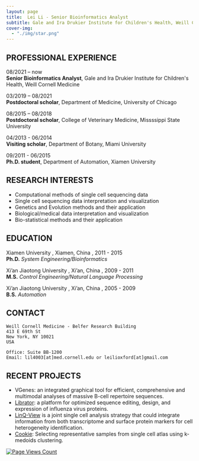 ```yaml
---
layout: page
title:  Lei Li - Senior Bioinformatics Analyst
subtitle: Gale and Ira Drukier Institute for Children's Health, Weill Cornell Medicine
cover-img:
  - "./img/star.png"
---
```


<style type="text/css">
.intro-header .page-heading h1 {
  margin-top: 0;
  font-size: 3.125rem;
}
</style>

## PROFESSIONAL EXPERIENCE
08/2021 – now 		<br>
**Senior Bioinformatics Analyst**, Gale and Ira Drukier Institute for Children's Health, Weill Cornell Medicine

03/2019 – 08/2021 	<br>
**Postdoctoral scholar**, Department of Medicine, University of Chicago

08/2015 – 08/2018 	<br>
**Postdoctoral scholar**, College of Veterinary Medicine, Missssippi State University

04/2013 - 06/2014 	<br>
**Visiting scholar**, Department of Botany, Miami University

09/2011 - 06/2015 	<br>
**Ph.D. student**, Department of Automation, Xiamen University


## RESEARCH INTERESTS
- Computational methods of single cell sequencing data 
- Single cell sequencing data interpretation and visualization
- Genetics and Evolution methods and their application
- Biological/medical data interpretation and visualization
- Bio-statistical methods and their application


## EDUCATION

Xiamen University , Xiamen, China , 2011 - 2015 <br>
**Ph.D.** 
_System Engineering/Bioinformatics_

Xi’an Jiaotong University , Xi’an, China , 2009 - 2011 <br>
**M.S.** 
_Control Engineering/Natural Language Processing_

Xi’an Jiaotong University , Xi’an, China , 2005 - 2009 <br>
**B.S.** 
_Automation_	

## CONTACT

```
Weill Cornell Medicine - Belfer Research Building
413 E 69th St
New York, NY 10021
USA

Office: Suite BB-1200
Email: lil4003[at]med.cornell.edu or leilioxford[at]gmail.com
```

## RECENT PROJECTS

- VGenes: an integrated graphical tool for efficient, comprehensive and multimodal analyses of massive B-cell repertoire sequences.
- [Librator](https://wilsonimmunologylab.github.io/Librator/): a platform for optimized sequence editing, design, and expression of influenza virus proteins.
- [LinQ-View](https://wilsonimmunologylab.github.io/LinQView/) is a joint single cell analysis strategy that could integrate information from both transcriptome and surface protein markers for cell heterogeneity identification. 
- [Cookie](https://wilsonimmunologylab.github.io/Cookie/): Selecting representative samples from single cell atlas using k-medoids clustering.

[![Page Views Count](https://badges.toozhao.com/badges/01FCTPWJHBAA7H2Y0Z2MQ8B7PJ/green.svg)](https://badges.toozhao.com/stats/01FCTPWJHBAA7H2Y0Z2MQ8B7PJ "Get your own page views count badge on badges.toozhao.com")